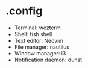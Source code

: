 # .config

* Terminal: wezterm
* Shell: fish shell
* Text editor: Neovim
* File manager: nautilus
* Window manager: i3
* Notification daemon: dunst
